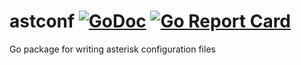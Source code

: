 astconf
[![GoDoc](https://godoc.org/github.com/scjalliance/astconf?status.svg)](https://godoc.org/github.com/scjalliance/astconf)
[![Go Report Card](https://goreportcard.com/badge/github.com/scjalliance/astconf)](https://goreportcard.com/report/github.com/scjalliance/astconf)
====

Go package for writing asterisk configuration files

